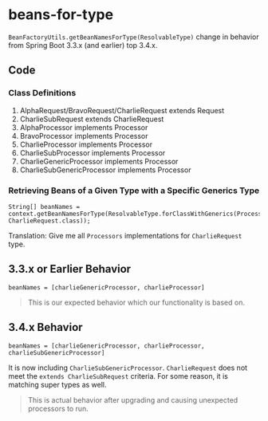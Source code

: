 # beans-for-type
`BeanFactoryUtils.getBeanNamesForType(ResolvableType)` change in behavior from Spring Boot 3.3.x (and earlier) top 3.4.x.

## Code 

### Class Definitions

1. AlphaRequest/BravoRequest/CharlieRequest extends Request
1. CharlieSubRequest extends CharlieRequest
1. AlphaProcessor implements Processor<AlphaRequest>
1. BravoProcessor implements Processor<BravoRequest>
1. CharlieProcessor implements Processor<CharlieRequest>
1. CharlieSubProcessor implements Processor<CharlieSubRequest>
1. CharlieGenericProcessor<REQ extends CharlieRequest> implements Processor<REQ>
1. CharlieSubGenericProcessor<REQ extends CharlieSubRequest> implements Processor<REQ>

### Retrieving Beans of a Given Type with a Specific Generics Type

```
String[] beanNames = context.getBeanNamesForType(ResolvableType.forClassWithGenerics(Processor.class, CharlieRequest.class));
```

Translation: Give me all `Processors` implementations for `CharlieRequest` type.

## 3.3.x or Earlier Behavior 

```
beanNames = [charlieGenericProcessor, charlieProcessor]
``` 

> This is our expected behavior which our functionality is based on.


## 3.4.x Behavior 

```
beanNames = [charlieGenericProcessor, charlieProcessor, charlieSubGenericProcessor]
```

It is now including `CharlieSubGenericProcessor`. `CharlieRequest` does not meet the `extends CharlieSubRequest` criteria. For some reason, it is matching super types as well.

> This is actual behavior after upgrading and causing unexpected processors to run.